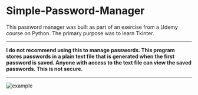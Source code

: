 # Simple-Password-Manager

This password manager was built as part of an exercise from a Udemy course on Python. The primary purpose was to learn Tkinter. 

---
**I do not recommend using this to manage passwords. This program stores passwords in a plain text file that is generated when the first password is saved. Anyone with access to the text file can view the saved passwords. This is not secure.** 

---


![example](https://github.com/SentientCyborg/Simple-Password-Manager/blob/main/images/example.png)

